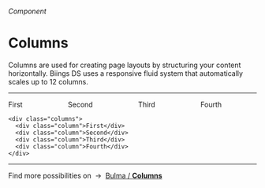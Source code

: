 <h6 class="subtitle is-5 has-text-grey has-text-weight-semibold">Component</h6><h1 class="title is-1 has-text-weight-bold">Columns</h1>
<p class="subtitle is-5">
    <span class="has-text-weight-semibold">Columns</span> are used for creating page layouts by structuring your content horizontally. Biings DS uses a responsive fluid system that automatically scales up to 12 columns.
</p>

<hr class="is-large is-visible">

<div class="box is-well is-marginless is-relaxed">
<div class="columns">
    <div class="column">
      <div class="notification has-text-weight-semibold is-primary">First</div>
    </div>
    <div class="column">
      <div class="notification has-text-weight-semibold is-danger">Second</div>
    </div>
    <div class="column">
      <div class="notification has-text-weight-semibold is-warning">Third</div>
    </div>
    <div class="column">
      <div class="notification has-text-weight-semibold is-success">Fourth</div>
    </div>
  </div>
</div>

    <div class="columns">
      <div class="column">First</div>
      <div class="column">Second</div>
      <div class="column">Third</div>
      <div class="column">Fourth</div>
    </div>

<hr class="is-large">

<div class="box is-bordered">
    Find more possibilities on &nbsp;→&nbsp; <a href="https://bulma.io/documentation/columns/" target="blank">Bulma / <strong>Columns</strong></a>
</div>